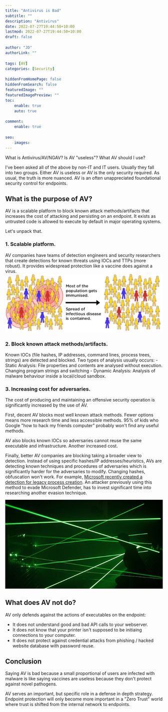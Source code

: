 ```yaml
---
title: "Antivirus is Bad"
subtitle: ""
description: "Antivirus"
date: 2022-07-27T19:44:50+10:00
lastmod: 2022-07-27T19:44:50+10:00
draft: false

author: "JD"
authorLink: ""

tags: [AV]
categories: [Security]

hiddenFromHomePage: false
hiddenFromSearch: false
featuredImage: ""
featuredImagePreview: ""
toc:
    enable: true
    auto: true

comment:
    enable: true

seo:
    images:
---
```


What is Antivirus/AV/NGAV? Is AV "useless"? What AV should I use?

I've been asked all of the above by non-IT and IT users. Usually they fall into two groups. Either AV is useless or AV is the only security required. As usual, the truth is more nuanced. AV is an often unappreciated foundational security control for endpoints.
## What is the purpose of AV?
AV is a scalable platform to block known attack methods/artifacts that increases the cost of attacking and persisting on an endpoint. It exists as untrusted code is allowed to execute by default in major operating systems.

Let's unpack that.
### 1. **Scalable platform.** 
AV companies have teams of detection engineers and security researchers that create detections for known threats using IOCs and TTPs (more robust). It provides widespread protection like a vaccine does against a virus.
![](/images/2022-07-27-22-29-28.png)

### 2. **Block known attack methods/artifacts.**
Known IOCs (file hashes, IP addresses, command lines, process trees, strings) are detected and blocked. Two types of analysis usually occurs:
    - Static Analysis: File properties and contents are analysed without execution. Changing program strings and switching 
    - Dynamic Analysis: Analysis of malware behaviour inside a local/cloud sandbox.

### 3. **Increasing cost for adversaries**.
The cost of producing and maintaining an offensive security operation is significantly increased by the use of AV.

First, decent AV blocks most well known attack methods. Fewer options means more research time and less accessible methods. 95% of kids who Google "how to hack my friends computer" probably won't find any useful methods.

AV also blocks known IOCs so adversaries cannot reuse the same executable and infrastructure. Another increased cost.

Finally, better AV companies are blocking taking a broader view to detection. Instead of using specific hashes/IP addresses/heuristics, AVs are detecting known techniques and procedures of adversaries which is significantly harder for the adversaries to modify. Changing hashes, obfuscation won't work. For example, [Microsoft recently created a detection for legacy process creation](https://www.microsoft.com/security/blog/2022/06/30/using-process-creation-properties-to-catch-evasion-techniques/). An attacker previously using this method to evade Microsoft Defender, has to invest significant time into researching another evasion technique.

![laser beam](/images/2022-07-27-22-22-38.png)

## What does AV not do?
AV only defends against the actions of executables on the endpoint:

- It does not understand good and bad API calls to your webserver.
- It does not know that your printer isn't supposed to be initiaing connections to your computer.
- It does not protect against credential attacks from phishing / hacked website database with password reuse.

## Conclusion
Saying AV is bad because a small proportional of users are infected with malware is like saying vaccines are useless because they don't protect against novel pathogens.

AV serves an important, but specific role in a defense in depth strategy. Endpoint protection will only become more important in a "Zero Trust" world where trust is shifted from the internal network to endpoints.
